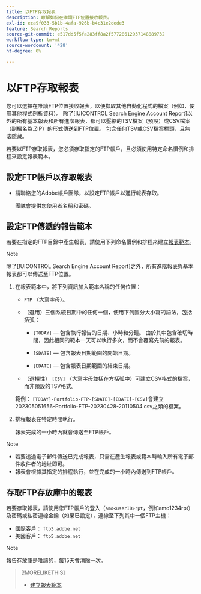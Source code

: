 ```yaml
---
title: 以FTP存取報表
description: 瞭解如何在唯讀FTP位置接收報表。
exl-id: eca9f033-5b1b-4afa-926b-b4c31e2dede3
feature: Search Reports
source-git-commit: e517dd5f5fa283ff8a2f57728612937148889732
workflow-type: tm+mt
source-wordcount: '428'
ht-degree: 0%

---
```


# 以FTP存取報表

您可以選擇在唯讀FTP位置接收報表，以便擷取其他自動化程式的檔案（例如，使用其他程式剖析資料）。 除了[!UICONTROL Search Engine Account Report]以外的所有基本報表和所有進階報表，都可以壓縮的TSV檔案（預設）或CSV檔案（副檔名為.ZIP）的形式傳送到FTP位置。 包含任何TSV或CSV檔案標頭，且無法隱藏。

若要以FTP存取報表，您必須存取指定的FTP帳戶，且必須使用特定命名慣例和排程來設定報表範本。

## 設定FTP帳戶以存取報表

* 請聯絡您的Adobe帳戶團隊，以設定FTP帳戶以進行報表存取。

  團隊會提供您使用者名稱和密碼。

## 設定FTP傳遞的報告範本

若要在指定的FTP目錄中產生報表，請使用下列命名慣例和排程來建立[報表範本](templates/template-create.md)。

>[!NOTE]
>
>除了[!UICONTROL Search Engine Account Report]之外，所有進階報表與基本報表都可以傳送至FTP位置。

1. 在報表範本中，將下列資訊加入範本名稱的任何位置：

   * `FTP` （大寫字母）。

   * （選用）三個系統日期中的任何一個，使用下列區分大小寫的語法，包括括弧：

      * `[TODAY]` — 包含執行報告的日期、小時和分鐘。 由於其中包含確切時間，因此相同的範本一天可以執行多次，而不會覆寫先前的報表。

      * `[SDATE]` — 包含報表日期範圍的開始日期。

      * `[EDATE]` — 包含報表日期範圍的結束日期。

   * （選擇性） `[CSV]` （大寫字母並括在方括弧中）可建立CSV格式的檔案，而非預設的TSV格式。

   範例： `[TODAY]-Portfolio-FTP-[SDATE]-[EDATE]-[CSV]`會建立202305051656-Portfolio-FTP-20230428-20110504.csv之類的檔案。

1. 排程報表在特定時間執行。

   報表完成的一小時內就會傳送至FTP帳戶。

>[!NOTE]
>
>* 若要透過電子郵件傳送已完成報表，只需在產生報表或範本時輸入所有電子郵件收件者的地址即可。
>* 報表會根據其指定的排程執行，並在完成的一小時內傳送到FTP帳戶。

## 存取FTP存放庫中的報表

若要存取報表，請使用您FTP帳戶的登入（`amo<userID>rpt`，例如amo1234rpt）及密碼或私密連線金鑰（如果已設定），連線至下列其中一個FTP主機：

* 國際客戶： `ftp3.adobe.net`
* 美國客戶： `ftp5.adobe.net`

>[!NOTE]
>
>報告存放庫是唯讀的，每15天會清除一次。


>[!MORELIKETHIS]
>
>* [建立報表範本](/help/search-social-commerce/reports/automation/templates/template-create.md)
